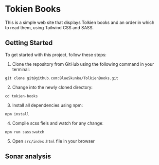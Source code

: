 
# Tokien Books
This is a simple web site that displays Tolkien books and an order in which to read them, using Tailwind CSS and SASS.
## Getting Started
To get started with this project, follow these steps:
1. Clone the repository from GitHub using the following command in your terminal:
```
git clone git@github.com:BlueSkunka/TolkienBooks.git
```
2. Change into the newly cloned directory:
```
cd tokien-books
```
3. Install all dependencies using npm:
```
npm install
```
4. Compile scss fiels and watch for any change:
```
npm run sass:watch
```
5. Open `src/index.html` file in your browser

## Sonar analysis

